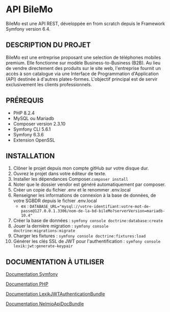 # API BileMo

BileMo est une API REST, développée en from scratch depuis le Framework Symfony version 6.4.

## DESCRIPTION DU PROJET

BileMo est une entreprise proposant une selection de téléphones mobiles premium.
Elle fonctionne sur modèle Business-to-Business (B2B).
Au lieu de vendre directement des produits sur le site web, l'entreprise fournit un accès à son catalogue via une Interface de Programmation d'Application (API) destinée à d'autres plates-formes. L'objectif principal est de servir exclusivement les clients professionnels.

## PRÉREQUIS

- PHP 8.2.4
- MySQL ou Mariadb
- Composer version 2.3.10
- Symfony CLI 5.6.1
- Symfony 6.3.6
- Extension OpenSSL

## INSTALLATION

1. Clôner le projet depuis mon compte gitHub sur votre disque dur.
2. Ouvrez le projet dans votre éditeur de texte.
3. Installer les dépendances Composer.```composer install```
4. Noter que le dossier vendor est généré automatiquement par composer.
5. Créer un copie du fichier .env et le renommer .env.local
6. Renseigner les informations de connexion à la base de données, de votre SGBDR depuis le fichier .env.local
   - ex : `DATABASE_URL="mysql://votre-identifiant:votre-mot-de-passe@127.0.0.1.3306/nom-de-la-bd-bileMo?serverVersion=mariadb-10.4"`
7. Créer la base de données : `symfony console doctrine:database:create`
8. Jouer la dernière migration : `symfony console doctrine:migrations:migrate`
9. Charger les fixtures : `symfony console doctrine:fixtures:load`
10. Générer les clés SSL de JWT pour l'authentification : ```symfony console lexik:jwt:generate-keypair```

## DOCUMENTATION À UTILISER

[Documentation Symfony](https://symfony.com/doc/current/index.html)

[Documentation PHP](https://www.php.net/docs.php)

[Documentation LexikJWTAuthenticationBundle](https://symfony.com/bundles/LexikJWTAuthenticationBundle/current/index.html)

[Documentation NelmioApiDocBundle](https://symfony.com/bundles/NelmioApiDocBundle/current/index.html)
